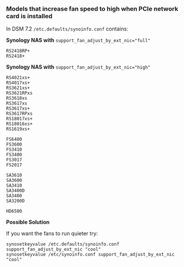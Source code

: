 ### Models that increase fan speed to high when PCIe network card is installed

In DSM 7.2 `/etc.defaults/synoinfo.conf` contains:

**Synology NAS with** `support_fan_adjust_by_ext_nic="full"`
   ```
RS2418RP+
RS2418+
   ```

**Synology NAS with** `support_fan_adjust_by_ext_nic="high"`
   ```
RS4021xs+
RS4017xs+
RS3621xs+
RS3621RPxs
RS3618xs
RS3617xs
RS3617xs+
RS3617RPxs
RS18017xs+
RS18016xs+
RS1619xs+
 
FS6400
FS3600
FS3410
FS3400
FS3017
FS2017

SA3610
SA3600
SA3410
SA3400D
SA3400
SA3200D

HD6500
   ```

**Possible Solution**

If you want the fans to run quieter try:

```
synosetkeyvalue /etc.defaults/synoinfo.conf support_fan_adjust_by_ext_nic "cool"
synosetkeyvalue /etc/synoinfo.conf support_fan_adjust_by_ext_nic "cool"
```
